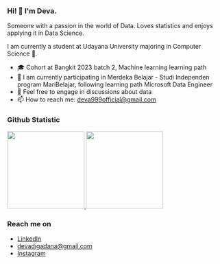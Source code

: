 ### Hi! 👋 I'm Deva.

Someone with a passion in the world of Data. Loves statistics and enjoys applying it in Data Science.

I am currently a student at Udayana University majoring in Computer Science 🏫.

- 🎓 Cohort at Bangkit 2023 batch 2, Machine learning learning path
- 📖 I am currently participating in Merdeka Belajar - Studi Independen program MariBelajar, following learning path Microsoft Data Engineer
- 💬 Feel free to engage in discussions about data
- 📫 How to reach me: deva999official@gmail.com


  
### Github Statistic
<p align="left">
<a href="https://github.com/Bagusdevaa">
  <img height="180em" src="https://github-readme-stats-eight-theta.vercel.app/api?username=Bagusdevaa&show_icons=true&theme=algolia&include_all_commits=true&count_private=true"/>
  <img height="180em" src="https://github-readme-stats-eight-theta.vercel.app/api/top-langs/?username=Bagusdevaa&layout=compact&langs_count=8&theme=algolia"/>
</a>
</p>

### Reach me on
- <a href="https://linkedin.com/in/bagus-deva/">LinkedIn</a>
- devadigadana@gmail.com
- <a href="https://instagram.com/bagusdevaddp">Instagram</a>

